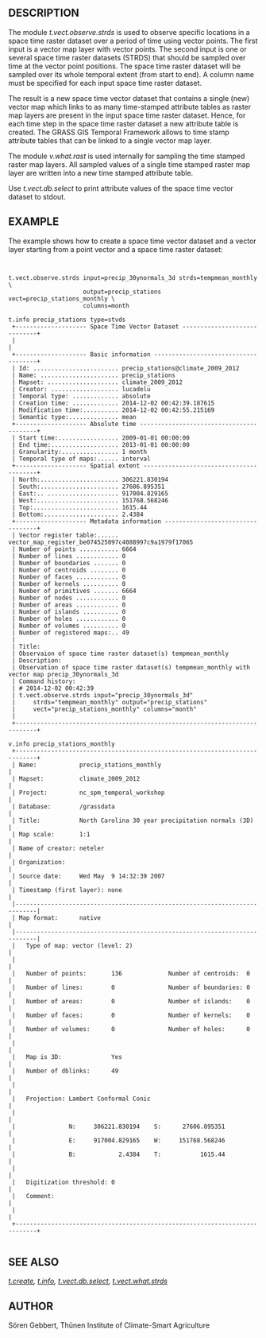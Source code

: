 
## DESCRIPTION

The module *t.vect.observe.strds* is used to observe specific
locations in a space time raster dataset over a period of time using
vector points.
The first input is a vector map layer with vector points. The second
input is one or several space time raster datasets (STRDS) that should
be sampled over time at the vector point positions. The space time
raster dataset will be sampled over its whole temporal extent (from
start to end). A column name must be specified for each input space
time raster dataset.

The result is a new space time vector dataset that contains a single
(new) vector map which links to as many time-stamped attribute tables
as raster map layers are present in the input space time raster dataset.
Hence, for each time step in the space time raster dataset a new
attribute table is created. The GRASS GIS Temporal Framework allows
to time stamp attribute tables that can be linked to a single vector
map layer.

The module *v.what.rast* is used internally for sampling the
time stamped raster map layers. All sampled values of a single time
stamped raster map layer are written into a new time stamped attribute
table.

Use *t.vect.db.select* to print attribute values of the space
time vector dataset to stdout.

## EXAMPLE

The example shows how to create a space time vector dataset and a vector
layer starting from a point vector and a space time raster dataset:

```


t.vect.observe.strds input=precip_30ynormals_3d strds=tempmean_monthly \
                     output=precip_stations vect=precip_stations_monthly \
                     columns=month

t.info precip_stations type=stvds
 +-------------------- Space Time Vector Dataset -----------------------------+
 |                                                                            |
 +-------------------- Basic information -------------------------------------+
 | Id: ........................ precip_stations@climate_2009_2012
 | Name: ...................... precip_stations
 | Mapset: .................... climate_2009_2012
 | Creator: ................... lucadelu
 | Temporal type: ............. absolute
 | Creation time: ............. 2014-12-02 00:42:39.187615
 | Modification time:.......... 2014-12-02 00:42:55.215169
 | Semantic type:.............. mean
 +-------------------- Absolute time -----------------------------------------+
 | Start time:................. 2009-01-01 00:00:00
 | End time:................... 2013-01-01 00:00:00
 | Granularity:................ 1 month
 | Temporal type of maps:...... interval
 +-------------------- Spatial extent ----------------------------------------+
 | North:...................... 306221.830194
 | South:...................... 27606.895351
 | East:.. .................... 917004.829165
 | West:....................... 151768.568246
 | Top:........................ 1615.44
 | Bottom:..................... 2.4384
 +-------------------- Metadata information ----------------------------------+
 | Vector register table:...... vector_map_register_be074525097c4088997c9a1979f17065
 | Number of points ........... 6664
 | Number of lines ............ 0
 | Number of boundaries ....... 0
 | Number of centroids ........ 0
 | Number of faces ............ 0
 | Number of kernels .......... 0
 | Number of primitives ....... 6664
 | Number of nodes ............ 0
 | Number of areas ............ 0
 | Number of islands .......... 0
 | Number of holes ............ 0
 | Number of volumes .......... 0
 | Number of registered maps:.. 49
 |
 | Title:
 | Observaion of space time raster dataset(s) tempmean_monthly
 | Description:
 | Observation of space time raster dataset(s) tempmean_monthly with vector map precip_30ynormals_3d
 | Command history:
 | # 2014-12-02 00:42:39
 | t.vect.observe.strds input="precip_30ynormals_3d"
 |     strds="tempmean_monthly" output="precip_stations"
 |     vect="precip_stations_monthly" columns="month"
 |
 +----------------------------------------------------------------------------+

v.info precip_stations_monthly
 +----------------------------------------------------------------------------+
 | Name:            precip_stations_monthly                                   |
 | Mapset:          climate_2009_2012                                         |
 | Project:         nc_spm_temporal_workshop                                  |
 | Database:        /grassdata                                                |
 | Title:           North Carolina 30 year precipitation normals (3D)         |
 | Map scale:       1:1                                                       |
 | Name of creator: neteler                                                   |
 | Organization:                                                              |
 | Source date:     Wed May  9 14:32:39 2007                                  |
 | Timestamp (first layer): none                                              |
 |----------------------------------------------------------------------------|
 | Map format:      native                                                    |
 |----------------------------------------------------------------------------|
 |   Type of map: vector (level: 2)                                           |
 |                                                                            |
 |   Number of points:       136             Number of centroids:  0          |
 |   Number of lines:        0               Number of boundaries: 0          |
 |   Number of areas:        0               Number of islands:    0          |
 |   Number of faces:        0               Number of kernels:    0          |
 |   Number of volumes:      0               Number of holes:      0          |
 |                                                                            |
 |   Map is 3D:              Yes                                              |
 |   Number of dblinks:      49                                               |
 |                                                                            |
 |   Projection: Lambert Conformal Conic                                      |
 |                                                                            |
 |               N:     306221.830194    S:      27606.895351                 |
 |               E:     917004.829165    W:     151768.568246                 |
 |               B:            2.4384    T:           1615.44                 |
 |                                                                            |
 |   Digitization threshold: 0                                                |
 |   Comment:                                                                 |
 |                                                                            |
 +----------------------------------------------------------------------------+


```

## SEE ALSO

*[t.create](t.create.html),
[t.info](t.info.html),
[t.vect.db.select](t.vect.db.select.html),
[t.vect.what.strds](t.vect.what.strds.html)*

## AUTHOR

Sören Gebbert, Thünen Institute of Climate-Smart Agriculture
